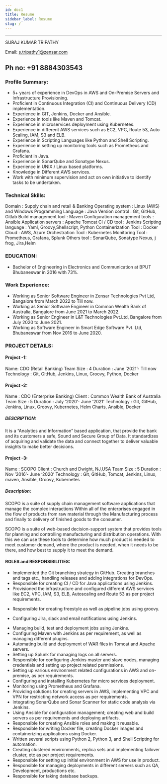 ```yaml
---
id: doc1
title: Resume
sidebar_label: Resume
slug: /
---
```


---
SURAJ KUMAR TRIPATHY

Email: s.tripathy1@zensar.com

Ph no: +91 8884303543
---

### Profile Summary:	
*	5+ years of experience in DevOps in AWS and On-Premise Servers and Infrastructure Provisioning.
*	Proficient in Continuous Integration (CI) and Continuous Delivery (CD) implementation.
*	Experience in GIT, Jenkins, Docker and Ansible.
*	Experience in tools like Maven and Tomcat.
*	Experience in microservices deployment using Kubernetes.
*	Experience in different AWS services such as EC2, VPC, Route 53, Auto Scaling, IAM, S3 and ELB.
*	Experience in Scripting Languages like Python and Shell Scripting.
*	Experience in setting up monitoring tools such as Prometheus and Grafana.
*	Proficient in Java.
*	Experience in SonarQube and Sonatype Nexus.
*	Experience in UNIX / Linux based platforms.
*	Knowledge in Different AWS services.
*	Work with minimum supervision and act on own initiative to identify tasks to be   undertaken. 

### Technical Skills:
Domain		                 : Supply chain and retail & Banking
Operating system			             : Linux (AWS) and Windows
Programming Language                                    : Java
Version control			             :  Git, GitHub, Gitlab
Build management tool		             :  Maven
Configuration management tools 	             : Ansible
Application servers			             : Apache Tomcat
CI / CD tool				             : Jenkins
Scripting language			             : Yaml, Groovy,Shellscript, Python
Containerization Tool                                        : Docker
Cloud					             : AWS, Azure
Orchestration  Tool                                            : Kubernetes
Monitoring Tool                                                  : Prometheus,  Grafana, Splunk
Others tool                                                : SonarQube, Sonatype Nexus, j frog, Jira,Helm                                                                                  
### EDUCATION:
* Bachelor of Engineering in Electronics and Communication at BPUT Bhubaneswar in 2016 with 73%. 

### Work Experience:
*	Working as Senior Software Engineer in Zensar Technologies Pvt Ltd, Bangalore from March 2022 to Till now.
*	Working as Senior Software Engineer in Common Wealth Bank of Australia, Bangalore from June 2021 to March 2022.
*	Working as Senior Engineer in L&T Technologies Pvt.Ltd, Bangalore from July 2020 to June 2021.
*	Working as Software Engineer in Smart Edge Software Pvt. Ltd, Bhubaneswar from Nov 2016 to June 2020.

### PROJECT DETAILS: 

#### Project -1:

Name: CDO (Retail Banking)
Team Size     : 4
Duration       : June ’2021’- Till now
Technology  : Git, GitHub, Jenkins, Linux, Groovy, Python, Docker

#### Project -2:

Name             : CDO (Enterprise Banking)
Client             : Common Wealth Bank of Australia 
Team Size     : 5
Duration       : July ’2020’- June ‘2021’
Technology  : Git, GitHub, Jenkins, Linux, Groovy, Kubernetes, Helm Charts, Ansible, Docker

##### DESCRIPTION: 

It is a “Analytics and Information” based application, that provide the bank and its customers a safe, Sound and Secure Group of Data. It standardizes of acquiring and validate the data and connect together to deliver valuable insights to make better decisions.

#### Project -3: 

Name              : SCOPO
Client              : Church and Dwight, NJ,USA
Team Size      : 5
Duration        : Nov ’2016’- June ‘2020’
Technology   : Git, GitHub, Tomcat, Jenkins, Linux, maven, Ansible, Groovy, Kubernetes

##### Description: 
 
SCOPO is a suite of supply chain management software applications that manage the complex interactions Within all of the enterprises engaged in the flow of products from raw material through the Manufacturing process and finally to delivery of finished goods to the consumer.

SCOPO is a suite of web-based decision-support system that provides tools for planning and controlling manufacturing and distribution operations. With this we can use these tools to determine how much product is needed to meet customer demand, where the product is needed, when it needs to be there, and how best to supply it to meet the demand. 

#### ROLES and RESPONSIBILITIES:

*	Implemented the Git branching strategy in GitHub. Creating branches and tags etc., handling releases and adding integrations for DevOps.
*	Responsible for creating CI / CD for Java applications using Jenkins.
*	Provisioned the infrastructure and configured different AWS services like EC2, VPC, IAM, S3, ELB, Autoscaling and Route 53 as per project requirements.
-	Responsible for creating freestyle as well as pipeline jobs using groovy.
+	Configuring Jira, slack and email notifications using Jenkins.
*	Managing build, test and deployment jobs using Jenkins.
*	Configuring Maven with Jenkins as per requirement, as well as managing different plugins.
*	Automating build and deployment of WAR files in Tomcat and Apache servers.
*	Setting up Splunk for managing logs on all servers.
*	Responsible for configuring Jenkins master and slave nodes, managing credentials and setting up project related permissions.
*	Setting up various environment related configurations in AWS and on-premise, as per requirements.
*	Configuring and installing Kubernetes for micro services deployment.
*	Monitoring using Prometheus and Grafana.
*	Providing solutions for creating servers in AWS, implementing VPC and VPN for restricting network access as per requirements.
*	Integrating SonarQube and Sonar Scanner for static code analysis via Jenkins.
*	Using Ansible for configuration management; creating web and build servers as per requirements and deploying artifacts.
*	Responsible for creating Ansible roles and making it reusable.
*	Responsible for writing Docker file, creating Docker images and containerizing applications using Docker.
*	Written several scripts using Python 2, Python 3, and Shell Scripting for automation.
*	Creating clustered environments, replica sets and implementing failover cluster, etc as per project requirements.
*	Responsible for setting up initial environment in AWS for use in product.
*	Responsible for managing deployments in different servers such as QA, Development, productions etc.
*	Responsible for taking database backups.
















 

